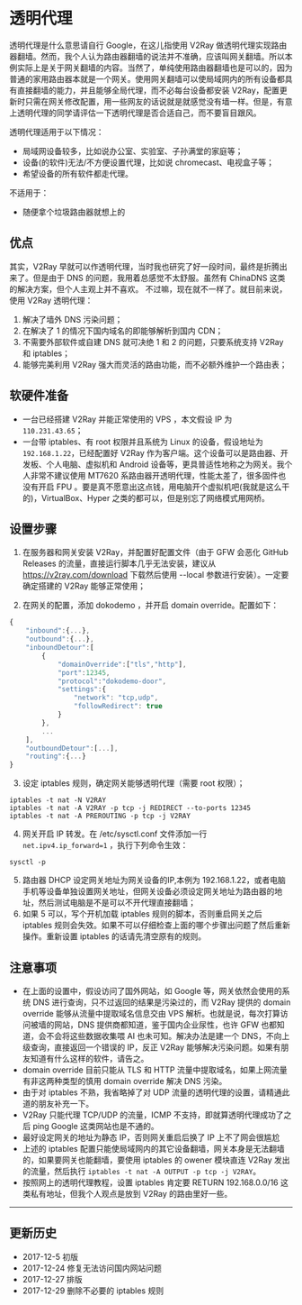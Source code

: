 # 透明代理

透明代理是什么意思请自行 Google，在这儿指使用 V2Ray 做透明代理实现路由器翻墙。然而，我个人认为路由器翻墙的说法并不准确，应该叫网关翻墙。所以本例实际上是关于网关翻墙的内容。当然了，单纯使用路由器翻墙也是可以的，因为普通的家用路由器本就是一个网关。使用网关翻墙可以使局域网内的所有设备都具有直接翻墙的能力，并且能够全局代理，而不必每台设备都安装 V2Ray，配置更新时只需在网关修改配置，用一些网友的话说就是就感觉没有墙一样。但是，有意上透明代理的同学请评估一下透明代理是否合适自己，而不要盲目跟风。

透明代理适用于以下情况：
* 局域网设备较多，比如说办公室、实验室、子孙满堂的家庭等；
* 设备(的软件)无法/不方便设置代理，比如说 chromecast、电视盒子等；
* 希望设备的所有软件都走代理。

不适用于：
* 随便拿个垃圾路由器就想上的

## 优点

其实，V2Ray 早就可以作透明代理，当时我也研究了好一段时间，最终是折腾出来了。但是由于 DNS 的问题，我用着总感觉不太舒服。虽然有 ChinaDNS 这类的解决方案，但个人主观上并不喜欢。
不过嘛，现在就不一样了。就目前来说，使用 V2Ray 透明代理：
1. 解决了墙外 DNS 污染问题；
2. 在解决了 1 的情况下国内域名的即能够解析到国内 CDN；
3. 不需要外部软件或自建 DNS 就可决绝 1 和 2 的问题，只要系统支持 V2Ray 和 iptables；
4. 能够完美利用 V2Ray 强大而灵活的路由功能，而不必额外维护一个路由表；

## 软硬件准备
* 一台已经搭建 V2Ray 并能正常使用的 VPS ，本文假设 IP 为 `110.231.43.65`；
* 一台带 iptables、有 root 权限并且系统为 Linux 的设备，假设地址为 `192.168.1.22`，已经配置好 V2Ray 作为客户端。这个设备可以是路由器、开发板、个人电脑、虚拟机和 Android 设备等，更具普适性地称之为网关。我个人非常不建议使用 MT7620 系路由器开透明代理，性能太差了，很多固件也没有开启 FPU 。要是真不愿意出这点钱，用电脑开个虚拟机吧(我就是这么干的)，VirtualBox、Hyper 之类的都可以，但是别忘了网络模式用网桥。

## 设置步骤

1. 在服务器和网关安装 V2Ray，并配置好配置文件（由于 GFW 会恶化 GitHub Releases 的流量，直接运行脚本几乎无法安装，建议从 https://v2ray.com/download 下载然后使用 --local 参数进行安装）。一定要确定搭建的 V2Ray 能够正常使用；

2. 在网关的配置，添加 dokodemo ，并开启 domain override。配置如下：
```javascript
{
	"inbound":{...},
	"outbound":{...},
	"inboundDetour":[
		{
			"domainOverride":["tls","http"],
			"port":12345,
			"protocol":"dokodemo-door",
			"settings":{
				"network": "tcp,udp",
				"followRedirect": true
			}
	    },
		...
	],
	"outboundDetour":[...],
	"routing":{...}
}
```
3. 设定 iptables 规则，确定网关能够透明代理（需要 root 权限）；
```
iptables -t nat -N V2RAY
iptables -t nat -A V2RAY -p tcp -j REDIRECT --to-ports 12345
iptables -t nat -A PREROUTING -p tcp -j V2RAY
```
4. 网关开启 IP 转发。在 /etc/sysctl.conf 文件添加一行 `net.ipv4.ip_forward=1` ，执行下列命令生效：
```
sysctl -p
```
5. 路由器 DHCP 设定网关地址为网关设备的IP,本例为 192.168.1.22，或者电脑手机等设备单独设置网关地址，但网关设备必须设定网关地址为路由器的地址，然后测试电脑是不是可以不开代理直接翻墙；
6. 如果 5 可以，写个开机加载 iptables 规则的脚本，否则重启网关之后 iptables 规则会失效。如果不可以仔细检查上面的哪个步骤出问题了然后重新操作。重新设置 iptables 的话请先清空原有的规则。


## 注意事项

* 在上面的设置中，假设访问了国外网站，如 Google 等，网关依然会使用的系统 DNS 进行查询，只不过返回的结果是污染过的，而 V2Ray 提供的 domain override 能够从流量中提取域名信息交由 VPS 解析。也就是说，每次打算访问被墙的网站，DNS 提供商都知道，鉴于国内企业尿性，也许 GFW 也都知道，会不会将这些数据收集喂 AI 也未可知。解决办法是建一个 DNS，不向上级查询，直接返回一个错误的 IP，反正 V2Ray 能够解决污染问题。如果有朋友知道有什么这样的软件，请告之。
* domain override 目前只能从 TLS 和 HTTP 流量中提取域名，如果上网流量有非这两种类型的慎用 domain override 解决 DNS 污染。
* 由于对 iptables 不熟，我省略掉了对 UDP 流量的透明代理的设置，请精通此道的朋友补充一下。
* V2Ray 只能代理 TCP/UDP 的流量，ICMP 不支持，即就算透明代理成功了之后 ping Google 这类网站也是不通的。
* 最好设定网关的地址为静态 IP，否则网关重启后换了 IP 上不了网会很尴尬
* 上述的 iptables 配置只能使局域网内的其它设备翻墙，网关本身是无法翻墙的，如果要网关也能翻墙，要使用 iptables 的 owener 模块直连 V2Ray 发出的流量，然后执行 `iptables -t nat -A OUTPUT -p tcp -j V2RAY`。
* 按照网上的透明代理教程，设置 iptables 肯定要 RETURN 192.168.0.0/16 这类私有地址，但我个人观点是放到 V2Ray 的路由里好一些。

-------

## 更新历史

* 2017-12-5 初版
* 2017-12-24 修复无法访问国内网站问题
* 2017-12-27 排版
* 2017-12-29 删除不必要的 iptables 规则

